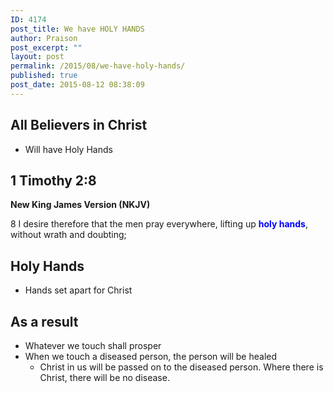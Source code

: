 ```yaml
---
ID: 4174
post_title: We have HOLY HANDS
author: Praison
post_excerpt: ""
layout: post
permalink: /2015/08/we-have-holy-hands/
published: true
post_date: 2015-08-12 08:38:09
---
```

<h2>All Believers in Christ</h2>
<ul>
	<li>Will have Holy Hands</li>
</ul>
<h2>1 Timothy 2:8</h2>
<strong>New King James Version (NKJV)</strong>

8 I desire therefore that the men pray everywhere, lifting up <span style="color: #0000ff;"><strong>holy hands</strong></span>, without wrath and doubting;
<h2>Holy Hands</h2>
<ul>
	<li>Hands set apart for Christ</li>
</ul>
<h2>As a result</h2>
<ul>
	<li>Whatever we touch shall prosper</li>
	<li>When we touch a diseased person, the person will be healed
<ul>
	<li>Christ in us will be passed on to the diseased person. Where there is Christ, there will be no disease.</li>
</ul>
</li>
</ul>